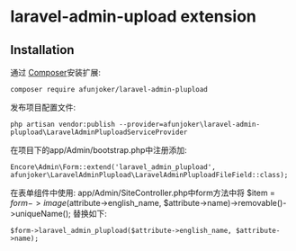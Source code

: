 laravel-admin-upload extension
======

## Installation

通过 [Composer](https://getcomposer.org/)安装扩展:

    composer require afunjoker/laravel-admin-plupload

发布项目配置文件:

    php artisan vendor:publish --provider=afunjoker\laravel-admin-plupload\LaravelAdminPluploadServiceProvider

在项目下的app/Admin/bootstrap.php中注册添加:

    Encore\Admin\Form::extend('laravel_admin_plupload', afunjoker\LaravelAdminPlupload\LaravelAdminPluploadFileField::class);

在表单组件中使用:
app/Admin/SiteController.php中form方法中将
$item = $form->image($attribute->english_name, $attribute->name)->removable()->uniqueName();
替换如下:
````
$form->laravel_admin_plupload($attribute->english_name, $attribute->name);
````